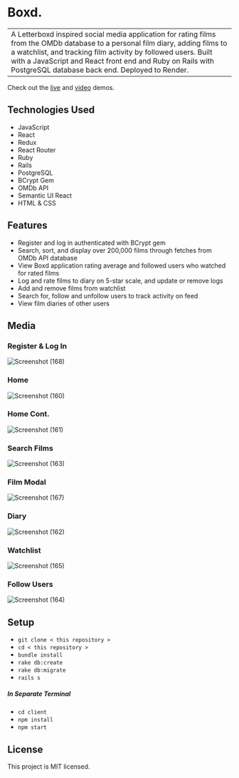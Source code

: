 # Boxd.
<table>
  <tr>
    <td>
A Letterboxd inspired social media application for rating films from the OMDb database to a personal film diary, adding films to a watchlist, and tracking film activity by followed users. Built with a JavaScript and React front end and Ruby on Rails with PostgreSQL database back end. Deployed to Render.   
    </td>
  </tr>
</table>

Check out the <a href="https://film-app.onrender.com/">live</a> and <a href="https://vimeo.com/863275157/4f031b953e">video</a> demos.

## Technologies Used
- JavaScript
- React
- Redux
- React Router
- Ruby
- Rails
- PostgreSQL
- BCrypt Gem
- OMDb API
- Semantic UI React
- HTML & CSS

## Features
- Register and log in authenticated with BCrypt gem
- Search, sort, and display over 200,000 films through fetches from OMDb API database
- View Boxd application rating average and followed users who watched for rated films
- Log and rate films to diary on 5-star scale, and update or remove logs
- Add and remove films from watchlist
- Search for, follow and unfollow users to track activity on feed
- View film diaries of other users 

## Media 
### Register & Log In
![Screenshot (168)](https://github.com/ashhhlynn/film_app/assets/84604278/3d34984f-963d-4823-894a-403646db3f87)

### Home
![Screenshot (160)](https://github.com/ashhhlynn/film_app/assets/84604278/5b27191f-07da-4adb-9177-cc7f4f87aacd)

### Home Cont.
![Screenshot (161)](https://github.com/ashhhlynn/film_app/assets/84604278/18d736af-2ffa-456d-a988-ee967bea1852)

### Search Films
![Screenshot (163)](https://github.com/ashhhlynn/film_app/assets/84604278/d339d61a-3c00-4dc3-bc18-755081116bcc)

### Film Modal
![Screenshot (167)](https://github.com/ashhhlynn/film_app/assets/84604278/52e60abb-1249-448e-b858-bf9544d249e6)

### Diary
![Screenshot (162)](https://github.com/ashhhlynn/film_app/assets/84604278/e9d868b8-9ec1-4ec2-80ae-7b9b040793b8)

### Watchlist
![Screenshot (165)](https://github.com/ashhhlynn/film_app/assets/84604278/eb97dbde-be48-4fa5-a957-97c54b3e9039)

### Follow Users
![Screenshot (164)](https://github.com/ashhhlynn/film_app/assets/84604278/1168f2ed-2c0c-4582-8fec-adf3fd4398c5)

## Setup
- ` git clone < this repository > `
- ` cd < this repository > `
- ` bundle install `
- ` rake db:create `
- ` rake db:migrate `
- ` rails s `
##### In Separate Terminal
- ` cd client `
- ` npm install `
- ` npm start `

## License 
This project is MIT licensed. 
